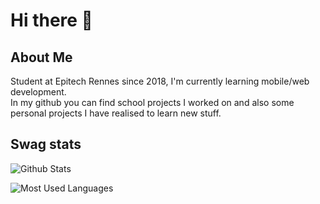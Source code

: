 # Hi there 👋

## About Me
Student at Epitech Rennes since 2018, I'm currently learning mobile/web development.  
In my github you can find school projects I worked on and also some personal projects I have realised to learn new stuff.  

## Swag stats

![Github Stats](https://github-readme-stats.vercel.app/api/?username=EliottPal&theme=dracula&count_private=true&show_icons=true&include_all_commits=true&hide=issues)

![Most Used Languages](https://github-readme-stats.vercel.app/api/top-langs/?username=EliottPal&theme=dracula&hide=c%23,asp,shaderlab)

<!--
**EliottPal/eliottpal** is a ✨ _special_ ✨ repository because its `README.md` (this file) appears on your GitHub profile.

Here are some ideas to get you started:

- 🔭 I’m currently working on ...
- 🌱 I’m currently learning ...
- 👯 I’m looking to collaborate on ...
- 🤔 I’m looking for help with ...
- 💬 Ask me about ...
- 📫 How to reach me: ...
- 😄 Pronouns: ...
- ⚡ Fun fact: ...
-->
